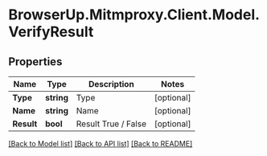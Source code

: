 # BrowserUp.Mitmproxy.Client.Model.VerifyResult

## Properties

Name | Type | Description | Notes
------------ | ------------- | ------------- | -------------
**Type** | **string** | Type | [optional] 
**Name** | **string** | Name | [optional] 
**Result** | **bool** | Result True / False | [optional] 

[[Back to Model list]](../README.md#documentation-for-models) [[Back to API list]](../README.md#documentation-for-api-endpoints) [[Back to README]](../README.md)

